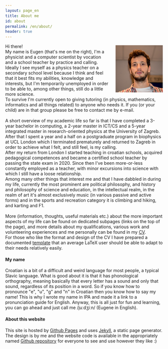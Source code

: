 ```yaml
---
layout: page_en
title: About me
id: about
permalink: /en/about/
header: true
---
```

<img src="/imgs/me.jpg" style="float:right; width:30%; padding:5px 0px 5px 20px">
<p>
Hi there!<br>
My name is Eugen (that's me on the right), I'm a physicist and a computer scientist by vocation and a school teacher by practice and calling. Ideally I see myself as a physics teacher on a secondary school level because I think and feel that it best fits my abilities, knowledge and interests, but I'm temporarily unemployed in order to be able to, among other things, still do a little more science.<br>
To survive I'm currently open to giving tutoring (in physics, mathematics, informatics and all things related) to anyone who needs it. If you (or your child) are in that group please be free to contact me by e-mail.<br>
<br>
A short overview of my academic life so far is that I have completed a 3-year bachelor in computing, a 2-year master in ICT/CS <!--(<a href="https://www.fer.unizg.hr/en" target="_blank">FER</a>)--> and a 5-year integrated master in research-oriented physics <!--(<a href="http://www.pmf.unizg.hr/phy/en" target="_blank">PMF</a>)--> at the University of Zagreb. After that I spent a year and a half on a postgraduate program in biophysics at UCL London which I terminated prematurely and returned to Zagreb in order to achieve what I felt, and still feel, is my calling.<br>
After my return from London I started teaching in croatian schools, acquired pedagogical competences and became a certified school teacher by passing the state exam in 2020. Since then I've been more-or-less constantly employed as a teacher, with minor excursions into science with which I still have a loose relationship.<br>
Among many other things that interest me and that I have dabbled in during my life, currently the most prominent are political philosophy, and history and philosophy of science and education, in the intellectual realm, in the realm of art it's almost exclusively music (in various passive and active forms) and in the sports and recreation category it is climbing and hiking, and karting and F1.<br>
<br>
More (information, thoughts, useful materials etc.) about the more important aspects of my life can be found on dedicated subpages (links on the top of the page), and more details about my qualifications, various work and volunteering experiences and me personally can be found in my <a href="/files/CV_full_engl.pdf" target="_blank">CV</a>.<br>
For those who like the format and design of the CV I have prepared a documented <a href="/files/CV_template.zip" target="_blank">template</a> that an average LaTeX user should be able to adapt to their needs relatively easily.
</p>

<h4>My name</h4>
<p>
Croatian is a bit of a difficult and weird language for most people, a typical Slavic language. What is good about it is that it has phonological orthography, meaning basically that every letter has a sound and only that sound, regardless of its position in a word. So if you know how to pronounce "e", "u", "g" and "n" in Croatian then you know how to say my name! This is why I wrote my name in IPA and made it a link to a pronunciation guide for English. Anyway, this is all just for fun and learning, you can go ahead and just call me /juːdʒiːn/ (Eugene in English).
</p>

<h4>About this website</h4>
<p>
This site is hosted by <a href="https://pages.github.com/" target="_blank">Github Pages</a> and uses <a href="https://jekyllrb.com/docs/home/" target="_blank">Jekyll</a>, a static page generator. The design is by me and the website code is available in the appropriately named <a href="https://github.com/erozic/erozic.github.io" target="_blank">Github repository</a> for everyone to see and use however they like :)
</p>
